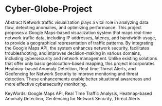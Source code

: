 # Cyber-Globe-Project
Abstract 
Network traffic visualization plays a vital role in analyzing data flow, detecting anomalies, and 
optimizing performance. This project proposes a Google Maps-based visualization system 
that maps real-time network traffic data, including IP addresses, latency, and bandwidth 
usage, to provide a geographical representation of traffic patterns. By integrating the Google 
Maps API, the system enhances network security, facilitates troubleshooting, and improves 
decision-making in various domains, including cybersecurity and network management. 
Unlike existing solutions that offer only basic geolocation-based mapping, this project 
incorporates Heatmap-based Anomaly Detection, Real-time Threat Alerts, and Geofencing for 
Network Security to improve monitoring and threat detection. These enhancements enable 
better situational awareness and more effective cybersecurity monitoring.  
 
KeyWords:  Google Maps API, Real Time Traffic Analysis, Heatmap-based Anomaly 
Detection, Geofencing for Network Security, Threat Alerts 
